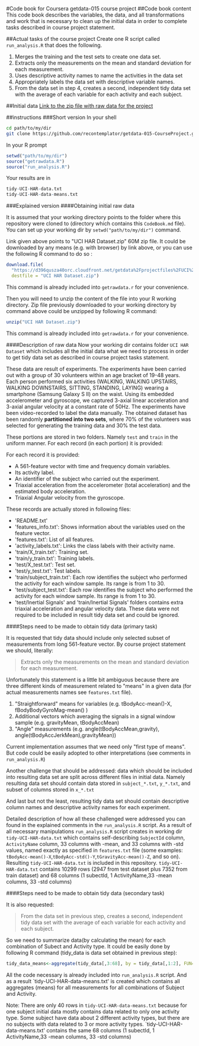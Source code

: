 #Code book for Coursera getdata-015 course project
##Code book content
This code book describes the variables, the data, and all transformations and work that is necessary to clean up the initial data in order to complete tasks described in course project statement.

##Actual tasks of the course project
Create one R script called `run_analysis.R` that does the following.

1. Merges the training and the test sets to create one data set.
2. Extracts only the measurements on the mean and standard deviation for each measurement. 
3. Uses descriptive activity names to name the activities in the data set
4. Appropriately labels the data set with descriptive variable names. 
5. From the data set in step 4, creates a second, independent tidy data set with the average of each variable for each activity and each subject.

##Initial data
[Link to the zip file with raw data for the project](https://d396qusza40orc.cloudfront.net/getdata%2Fprojectfiles%2FUCI%20HAR%20Dataset.zip)

##instructions
###Short version
In your shell 
```sh
cd path/to/my/dir
git clone https://github.com/recontemplator/getdata-015-CourseProject.git
```
In your R prompt
```r
setwd("path/to/my/dir")
source("getrawdata.R")
source("run_analysis.R")
```
Your results are in
```r
tidy-UCI-HAR-data.txt
tidy-UCI-HAR-data-means.txt
```

###Explained version
####Obtaining initial raw data

It is assumed that your working directory  points to the folder where this repository were cloned to (directory which contains this `CodeBook.md` file).
You can set up your working dir by `setwd("path/to/my/dir")` command.

Link given above points to "UCI HAR Dataset.zip" 60M zip file. It could be downloaded by any means (e.g. with browser) by link above, or you can use the following R command to do so :

```r
download.file(
  "https://d396qusza40orc.cloudfront.net/getdata%2Fprojectfiles%2FUCI%20HAR%20Dataset.zip",
  destfile = "UCI HAR Dataset.zip")
```

This command is already included into `getrawdata.r` for your convenience.

Then you will need to unzip the content of the file into your R working directory. Zip file previously downloaded to your working directory by command above could be unzipped by following R command:

```r
unzip("UCI HAR Dataset.zip")
```

This command is already included into `getrawdata.r` for your convenience.

####Description of raw data
Now your working dir contains folder `UCI HAR Dataset` which includes all the initial data what we need to
process in order to get tidy data set as described in course project tasks statement.

These data are result of experiments. The experiments have been carried out with a group of 30 volunteers within an age bracket of 19-48 years. Each person performed six activities (WALKING, WALKING UPSTAIRS, WALKING DOWNSTAIRS, SITTING, STANDING, LAYING) wearing a smartphone (Samsung Galaxy S II) on the waist. Using its embedded accelerometer and gyroscope, we captured 3-axial linear acceleration and 3-axial angular velocity at a constant rate of 50Hz. The experiments have been video-recorded to label the data manually. The obtained dataset has been randomly **partitioned into two sets**, where 70% of the volunteers was selected for generating the training data and 30% the test data. 

These portions are stored in two folders. Namely `test` and `train` in the uniform manner.
For each record (in each portion) it is provided:

For each record it is provided:

- A 561-feature vector with time and frequency domain variables. 
- Its activity label. 
- An identifier of the subject who carried out the experiment.
- Triaxial acceleration from the accelerometer (total acceleration) and the estimated body acceleration.
- Triaxial Angular velocity from the gyroscope. 

These records are actually stored in following files:

- 'README.txt'
- 'features_info.txt': Shows information about the variables used on the feature vector.
- 'features.txt': List of all features.
- 'activity_labels.txt': Links the class labels with their activity name.
- 'train/X_train.txt': Training set.
- 'train/y_train.txt': Training labels.
- 'test/X_test.txt': Test set.
- 'test/y_test.txt': Test labels.
- 'train/subject_train.txt': Each row identifies the subject who performed the activity for each window sample. Its range is from 1 to 30. 
- 'test/subject_test.txt': Each row identifies the subject who performed the activity for each window sample. Its range is from 1 to 30. 
- 'test/Inertial Signals' and 'train/Inertial Signals' folders contains extra triaxial acceleration and angular velocity data. These data were not required to be included in result tidy data set and could be ignored.

####Steps need to be made to obtain tidy data (primary task)

It is requested that tidy data should include only selected subset of measurements from long 561-feature vector.
 By course project statement we should, literally:
 
> Extracts only the measurements on the mean and standard deviation for each measurement.

Unfortunately this statement is a little bit ambiguous because there are three different kinds of measurement related to "means" in a given data (for actual measurements names see `features.txt` file). 
 1. "Straightforward" means for variables (e.g. tBodyAcc-mean()-X, fBodyBodyGyroMag-mean() )
 2. Additional vectors which averaging the signals in a signal window sample (e.g. gravityMean, tBodyAccMean)
 3. "Angle" measurements (e.g. angle(tBodyAccMean,gravity), angle(tBodyAccJerkMean),gravityMean))

Current implementation assumes that we need only "first type of means". But code could be easily adopted to other interpretations (see comments in `run_analysis.R`)

Another challenge that should be addressed: data which should be included into resulting data set are split across different files in initial data. Namely resulting data set should contain data stored in `subject_*.txt`, `y_*.txt`, and subset of columns stored in `x_*.txt`

And last but not the least, resulting tidy data set should contain descriptive column names and descriptive activity names for each experiment.

Detailed description of how all these challenged were addressed you can found in the explained comments in the `run_analysis.R` script.
As a result of all necessary manipulations `run_analysis.R` script creates in working dir `tidy-UCI-HAR-data.txt` which contains self-describing `SubjectId` column, `ActivityName` column, 33 columns with -mean, and 33 columns with -std values, named exactly as specified in `features.txt` file (some examples: `tBodyAcc-mean()-X`,`tBodyAcc-std()-Y`,`tGravityAcc-mean()-Z`, and so on).
Resulting `tidy-UCI-HAR-data.txt` is included in this repository.
`tidy-UCI-HAR-data.txt` contains 10299 rows (2947 from test dataset plus 7352 from train dataset) and 68 columns (1 subectId, 1 ActivityName,33 -mean columns, 33 -std columns)

####Steps need to be made to obtain tidy data (secondary task)

It is also requested:

> From the data set in previous step, creates a second, independent tidy data set with the average of each variable for each activity and each subject.

So we need to summarize data(by calculating the mean) for each combination of Subect and Activity type. It could be easily done by following R command (tidy_data is data set obtained in previous step):
```r
tidy_data_means<-aggregate(tidy_data[,3:68], by = tidy_data[,1:2], FUN=mean)
```
All the code necessary is already included into `run_analysis.R` script. And as a result `tidy-UCI-HAR-data-means.txt' is created which contains all aggregates (means) for all measurements for all combinations of Subject and Activity.

Note: There are only 40 rows in `tidy-UCI-HAR-data-means.txt` because for one subject initial data mostly contains data related to only one activity type. Some subject have data about 2 different activity types, but there are no subjects with data related to 3 or more activity types. `tidy-UCI-HAR-data-means.txt' contains the same 68 columns (1 subectId, 1 ActivityName,33 -mean columns, 33 -std columns)




